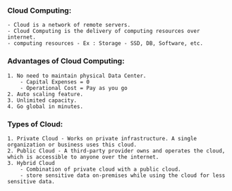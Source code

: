 ### Cloud Computing:
	- Cloud is a network of remote servers.
	- Cloud Computing is the delivery of computing resources over internet.
	- computing resources - Ex : Storage - SSD, DB, Software, etc.

### Advantages of Cloud Computing:
	1. No need to maintain physical Data Center.
		- Capital Expenses = 0
		- Operational Cost = Pay as you go
	2. Auto scaling feature.
	3. Unlimited capacity.
	4. Go global in minutes.
	
### Types of Cloud:
	1. Private Cloud - Works on private infrastructure. A single organization or business uses this cloud.
	2. Public Cloud - A third-party provider owns and operates the cloud, which is accessible to anyone over the internet.
	3. Hybrid Cloud 
 		- Combination of private cloud with a public cloud. 
 		- store sensitive data on-premises while using the cloud for less sensitive data.

